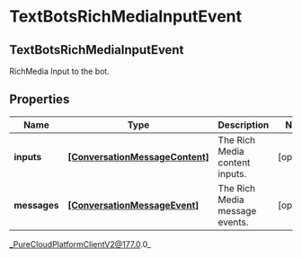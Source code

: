 # TextBotsRichMediaInputEvent

## TextBotsRichMediaInputEvent
RichMedia Input to the bot.

## Properties

|Name | Type | Description | Notes|
|------------ | ------------- | ------------- | -------------|
| **inputs** | [**[ConversationMessageContent]**]([ConversationMessageContent]) | The Rich Media content inputs. | [optional] |
| **messages** | [**[ConversationMessageEvent]**]([ConversationMessageEvent]) | The Rich Media message events. | [optional] |



_PureCloudPlatformClientV2@177.0.0_
